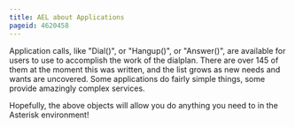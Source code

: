```yaml
---
title: AEL about Applications
pageid: 4620458
---
```


Application calls, like "Dial()", or "Hangup()", or "Answer()", are available for users to use to accomplish the work of the dialplan. There are over 145 of them at the moment this was written, and the list grows as new needs and wants are uncovered. Some applications do fairly simple things, some provide amazingly complex services. 

Hopefully, the above objects will allow you do anything you need to in the Asterisk environment!
